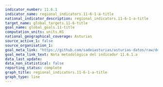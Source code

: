 ```yaml
---
indicator_number: 11.6.1
indicator_name: regional_indicators.11-6-1-a-title
national_indicator_description: regional_indicators.11-6-1-a-title
target_name: global_targets.11-6-title
goal_name: global_goals.11-title
computation_units: units.KG
national_geographical_coverage: Asturias
source_active_1: false
source_organisation_1:  
goal_meta_link: "https://github.com/sadeiasturias/asturias-datos/raw/develop/methodology/11.6.1.a.pdf"
goal_meta_link_text: Nota metodológica del indicador 11.6.1.a
data_last_update:  
data_non_statistical: false
reporting_status: complete
graph_title: regional_indicators.11-6-1-a-title
graph_type: line
---
```

